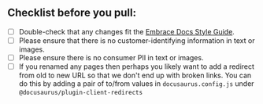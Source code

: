 ## Checklist before you pull:

- [ ] Double-check that any changes fit the [Embrace Docs Style Guide](https://embraceio.notion.site/Embrace-Public-Docs-Style-Guide-19f7e3c99852804abd7deacc2b14cc14).
- [ ] Please ensure that there is no customer-identifying information in text or images.
- [ ] Please ensure there is no consumer PII in text or images.
- [ ] If you renamed any pages then perhaps you likely want to add a redirect from old to new URL so that we don't end up with broken links. You can do this by adding a pair of to/from values in `docusaurus.config.js` under `@docusaurus/plugin-client-redirects`
